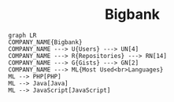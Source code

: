 <h1 align="center">Bigbank</h1>

```mermaid
graph LR
COMPANY_NAME{Bigbank}
COMPANY_NAME ---> U{Users} ---> UN[4]
COMPANY_NAME ---> R{Repositories} ---> RN[14]
COMPANY_NAME ---> G{Gists} ---> GN[2]
COMPANY_NAME ---> ML{Most Used<br>Languages}
ML --> PHP[PHP]
ML --> Java[Java]
ML --> JavaScript[JavaScript]
```
